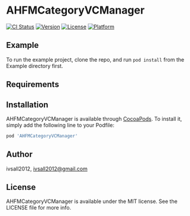 # AHFMCategoryVCManager

[![CI Status](http://img.shields.io/travis/ivsall2012/AHFMCategoryVCManager.svg?style=flat)](https://travis-ci.org/ivsall2012/AHFMCategoryVCManager)
[![Version](https://img.shields.io/cocoapods/v/AHFMCategoryVCManager.svg?style=flat)](http://cocoapods.org/pods/AHFMCategoryVCManager)
[![License](https://img.shields.io/cocoapods/l/AHFMCategoryVCManager.svg?style=flat)](http://cocoapods.org/pods/AHFMCategoryVCManager)
[![Platform](https://img.shields.io/cocoapods/p/AHFMCategoryVCManager.svg?style=flat)](http://cocoapods.org/pods/AHFMCategoryVCManager)

## Example

To run the example project, clone the repo, and run `pod install` from the Example directory first.

## Requirements

## Installation

AHFMCategoryVCManager is available through [CocoaPods](http://cocoapods.org). To install
it, simply add the following line to your Podfile:

```ruby
pod 'AHFMCategoryVCManager'
```

## Author

ivsall2012, ivsall2012@gmail.com

## License

AHFMCategoryVCManager is available under the MIT license. See the LICENSE file for more info.
